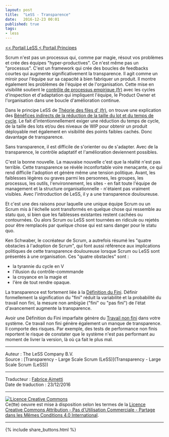 ```yaml
---
layout: post
title:  "LeSS - Transparence"
date:   2016-12-23 00:01
published: true
tags:
- less
---
```


[<< Portail LeSS < Portail Principes](http://www.les-traducteurs-agiles.org/2016/12/28/less-portail-principes.html)

Scrum n'est pas un processus qui, comme par magie, résout vos problèmes et crée des équipes "hyper-productives". Ce n'est même pas un "processus". C'est un framework qui crée des boucles de feedbacks courtes qui augmente significativement la transparence. Il agit comme un miroir pour l'équipe sur sa capacité à bien fabriquer un produit. Il montre également les problèmes de l'équipe et de l'organisation. Cette mise en visibilité soutient le [contrôle de processus empirique (fr)](http://www.les-traducteurs-agiles.org/2016/12/24/less-controle-du-processus-empirique.html) avec les cycles d'inspection et d'adaptation qui impliquent l'équipe, le Product Owner et l'organisation dans une boucle d'amélioration continue.

Dans le principe LeSS de [Théorie des files d' (fr)](http://www.les-traducteurs-agiles.org/2017/01/29/less-theorie-des-files-d-attente.html), on trouve une explication des [Bénéfices indirects de la réduction de la taille du lot et du temps de cycle](http://www.les-traducteurs-agiles.org/2017/01/29/less-theorie-des-files-d-attente#Beneficesindirectsdelareductiondelatailledulotetdutempsdecycle.html). Le fait d'intentionnellement exiger une réduction du temps de cycle, de la taille des lots et/ou des niveaux de WIP pour obtenir un produit déployable met également en visibilité des points faibles cachés. Donc davantage de transparence.

Sans transparence, il est difficile de s'orienter ou de s'adapter. Avec de la transparence, le contrôle adaptatif et l'amélioration deviennent possibles.

C'est la bonne nouvelle. La mauvaise nouvelle c'est que la réalité n'est pas terrible. Cette transparence se révèle inconfortable voire menaçante, ce qui rend difficile l'adoption et génère même une tension politique. Avant, les faiblesses légères ou graves parmi les personnes, les groupes, les processus, les outils, l'environnement, les sites - en fait toute l'équipe de management et la structure organisationnelle - n'étaient pas vraiment visibles. Avec l'introduction de LeSS, il y a une transparence douloureuse.

Et c'est une des raisons pour laquelle une unique équipe Scrum ou un Scrum mis à l'échelle sont transformés en quelque chose qui ressemble au statu quo, si bien que les faiblesses existantes restent cachées ou contournées. Ou alors Scrum ou LeSS sont tournées en ridicule ou rejetés pour être remplacés par quelque chose qui est sans danger pour le statu quo.

Ken Schwaber, le cocréateur de Scrum, a autrefois résumé les "quatre obstacles à l'adoption de Scrum", qui font aussi référence aux implications politiques de cette transparence douloureuse lorsque Scrum ou LeSS sont présentés à une organisation. Ces "quatre obstacles" sont :

* la tyrannie du cycle en V
* l'illusion du contrôle-commmande
* la croyance en la magie et
* l'ère de tout rendre opaque.


La transparence est fortement liée à la [Définition du Fini](http://www.les-traducteurs-agiles.org/2017/10/29/less-la-definition-du-fini.html). Définir formellement la signification du "fini" réduit la variabilité et la probabilité du travail non fini, la mesure non ambigüe ("fini" ou "pas fini") de l'état d'avancement augmente la transparence.

Avoir une Définition du Fini imparfaite génère du [Travail non fini](http://www.les-traducteurs-agiles.org/2017/10/29/less-la-definition-du-fini.html) dans votre système. Ce travail non fini génère également un manque de transparence. Il comporte des risques. Par exemple, des tests de performance non finis reportent le risque de constater que le système n'est pas performant au moment de livrer la version, là où ça fait le plus mal.


---
Auteur : The LeSS Company B.V.  
Source : [Transparency - Large Scale Scrum (LeSS)](Transparency - Large Scale Scrum (LeSS))  

---
Traducteur : [Fabrice Aimetti](http://www.fabrice-aimetti.fr/)  
Date de traduction : 23/12/2016  

---

<a rel="license" href="http://creativecommons.org/licenses/by-nc-sa/4.0/"><img alt="Licence Creative Commons" style="border-width:0" src="http://i.creativecommons.org/l/by-nc-sa/4.0/88x31.png" /></a><br />Ce(tte) oeuvre est mise à disposition selon les termes de la <a rel="license" href="http://creativecommons.org/licenses/by-nc-sa/4.0/">Licence Creative Commons Attribution - Pas d'Utilisation Commerciale - Partage dans les Mêmes Conditions 4.0 International</a>.

---

{% include share_buttons.html %}
